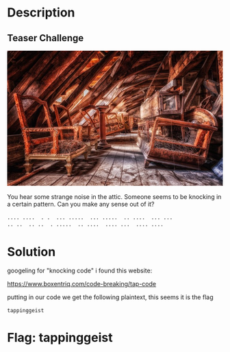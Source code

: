 # Description

## Teaser Challenge

![banner](banner.jpg "banner")


You hear some strange noise in the attic. Someone seems to be knocking in a certain pattern. Can you make any sense out of it?

```
.... ....  . .  ... .....  ... .....  .. ....  ... ...
.. ..  .. ..  . .....  .. ....  .... ...  .... ....
```

# Solution

googeling for "knocking code" i found this website:

<https://www.boxentriq.com/code-breaking/tap-code>

putting in our code we get the following plaintext, this seems it is the flag

```
tappinggeist
```

# Flag: tappinggeist
